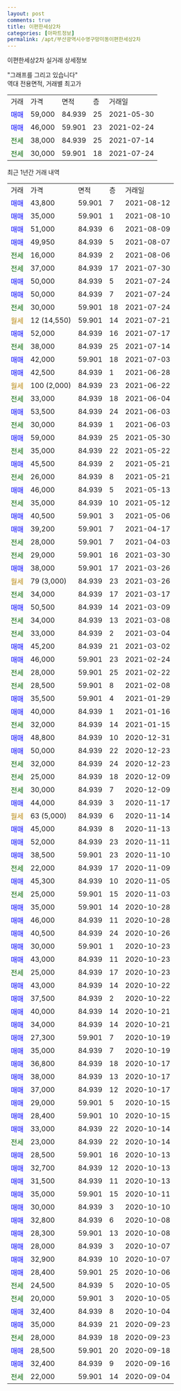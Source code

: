 ```yaml
---
layout: post
comments: true
title: 이편한세상2차
categories: [아파트정보]
permalink: /apt/부산광역시수영구망미동이편한세상2차
---
```


이편한세상2차 실거래 상세정보

<script type="text/javascript">
  google.charts.load('current', {'packages':['line', 'corechart']});
  google.charts.setOnLoadCallback(drawChart);

  function drawChart() {
    var data = new google.visualization.DataTable();
    data.addColumn('date', '거래일');
    data.addColumn('number', "매매");
    data.addColumn('number', "전세");
    data.addColumn('number', "전매");

    data.addRows([[new Date(Date.parse("2021-08-12")), 43800, null, null], [new Date(Date.parse("2021-08-10")), 35000, null, null], [new Date(Date.parse("2021-08-09")), 51000, null, null], [new Date(Date.parse("2021-08-07")), 49950, null, null], [new Date(Date.parse("2021-08-06")), null, 16000, null], [new Date(Date.parse("2021-07-30")), null, 37000, null], [new Date(Date.parse("2021-07-24")), 50000, null, null], [new Date(Date.parse("2021-07-24")), 50000, null, null], [new Date(Date.parse("2021-07-24")), null, 30000, null], [new Date(Date.parse("2021-07-21")), null, null, null], [new Date(Date.parse("2021-07-17")), 52000, null, null], [new Date(Date.parse("2021-07-14")), null, 38000, null], [new Date(Date.parse("2021-07-03")), 42000, null, null], [new Date(Date.parse("2021-06-28")), 42500, null, null], [new Date(Date.parse("2021-06-22")), null, null, null], [new Date(Date.parse("2021-06-04")), null, 33000, null], [new Date(Date.parse("2021-06-03")), 53500, null, null], [new Date(Date.parse("2021-06-03")), null, 30000, null], [new Date(Date.parse("2021-05-30")), 59000, null, null], [new Date(Date.parse("2021-05-22")), null, 35000, null], [new Date(Date.parse("2021-05-21")), 45500, null, null], [new Date(Date.parse("2021-05-21")), null, 26000, null], [new Date(Date.parse("2021-05-13")), 46000, null, null], [new Date(Date.parse("2021-05-12")), null, 35000, null], [new Date(Date.parse("2021-05-06")), 40500, null, null], [new Date(Date.parse("2021-04-17")), 39200, null, null], [new Date(Date.parse("2021-04-03")), null, 28000, null], [new Date(Date.parse("2021-03-30")), null, 29000, null], [new Date(Date.parse("2021-03-26")), 38000, null, null], [new Date(Date.parse("2021-03-26")), null, null, null], [new Date(Date.parse("2021-03-17")), null, 34000, null], [new Date(Date.parse("2021-03-09")), 50500, null, null], [new Date(Date.parse("2021-03-08")), null, 34000, null], [new Date(Date.parse("2021-03-04")), null, 33000, null], [new Date(Date.parse("2021-03-02")), 45200, null, null], [new Date(Date.parse("2021-02-24")), 46000, null, null], [new Date(Date.parse("2021-02-22")), null, 28000, null], [new Date(Date.parse("2021-02-08")), null, 28500, null], [new Date(Date.parse("2021-01-29")), 35500, null, null], [new Date(Date.parse("2021-01-16")), 40000, null, null], [new Date(Date.parse("2021-01-15")), null, 32000, null], [new Date(Date.parse("2020-12-31")), 48800, null, null], [new Date(Date.parse("2020-12-23")), 50000, null, null], [new Date(Date.parse("2020-12-23")), null, 32000, null], [new Date(Date.parse("2020-12-09")), null, 25000, null], [new Date(Date.parse("2020-12-09")), null, 30000, null], [new Date(Date.parse("2020-11-17")), 44000, null, null], [new Date(Date.parse("2020-11-14")), null, null, null], [new Date(Date.parse("2020-11-13")), 45000, null, null], [new Date(Date.parse("2020-11-11")), 52000, null, null], [new Date(Date.parse("2020-11-10")), 38500, null, null], [new Date(Date.parse("2020-11-09")), null, 22000, null], [new Date(Date.parse("2020-11-05")), 45300, null, null], [new Date(Date.parse("2020-11-03")), null, 25000, null], [new Date(Date.parse("2020-10-28")), 35000, null, null], [new Date(Date.parse("2020-10-28")), 46000, null, null], [new Date(Date.parse("2020-10-26")), 40500, null, null], [new Date(Date.parse("2020-10-23")), 30000, null, null], [new Date(Date.parse("2020-10-23")), 43000, null, null], [new Date(Date.parse("2020-10-23")), null, 25000, null], [new Date(Date.parse("2020-10-22")), 43000, null, null], [new Date(Date.parse("2020-10-22")), 37500, null, null], [new Date(Date.parse("2020-10-21")), 40000, null, null], [new Date(Date.parse("2020-10-21")), 34000, null, null], [new Date(Date.parse("2020-10-19")), 27300, null, null], [new Date(Date.parse("2020-10-19")), 35000, null, null], [new Date(Date.parse("2020-10-17")), 36800, null, null], [new Date(Date.parse("2020-10-17")), 38000, null, null], [new Date(Date.parse("2020-10-17")), 37000, null, null], [new Date(Date.parse("2020-10-15")), 29000, null, null], [new Date(Date.parse("2020-10-15")), 28400, null, null], [new Date(Date.parse("2020-10-14")), 33000, null, null], [new Date(Date.parse("2020-10-14")), null, 23000, null], [new Date(Date.parse("2020-10-13")), 28500, null, null], [new Date(Date.parse("2020-10-13")), 32700, null, null], [new Date(Date.parse("2020-10-13")), 31500, null, null], [new Date(Date.parse("2020-10-11")), 35000, null, null], [new Date(Date.parse("2020-10-10")), 30000, null, null], [new Date(Date.parse("2020-10-08")), 32800, null, null], [new Date(Date.parse("2020-10-08")), 28300, null, null], [new Date(Date.parse("2020-10-07")), 28000, null, null], [new Date(Date.parse("2020-10-07")), 32900, null, null], [new Date(Date.parse("2020-10-06")), 28400, null, null], [new Date(Date.parse("2020-10-05")), null, 24500, null], [new Date(Date.parse("2020-10-05")), null, 20000, null], [new Date(Date.parse("2020-10-04")), 32400, null, null], [new Date(Date.parse("2020-09-23")), 35000, null, null], [new Date(Date.parse("2020-09-23")), null, 28000, null], [new Date(Date.parse("2020-09-18")), 28500, null, null], [new Date(Date.parse("2020-09-16")), 32400, null, null], [new Date(Date.parse("2020-09-04")), null, 22000, null]]);

    var options = {
      hAxis: {
        format: 'yyyy/MM/dd'
      },    
      lineWidth: 0,
      pointsVisible: true,    
      title: '최근 1년간 유형별 실거래가 분포',
      legend: { position: 'bottom' }
    };

    var formatter = new google.visualization.NumberFormat({pattern:'###,###'} );
    formatter.format(data, 1);
    formatter.format(data, 2);
    
    setTimeout(function() {
        var chart = new google.visualization.LineChart(document.getElementById('columnchart_material'));
        chart.draw(data, (options));
        document.getElementById('loading').style.display = 'none';
    }, 1000);
  }
</script>


<div id="loading" style="z-index:20; display: block; margin-left: 0px">"그래프를 그리고 있습니다"</div>
<div id="columnchart_material" style="width: 95%; margin-left: 0px; display: block"></div>
<!-- contents start -->
역대 전용면적, 거래별 최고가
<table class="sortable">
    <tr>
      <td>거래</td>
      <td>가격</td>
      <td>면적</td>
      <td>층</td>
      <td>거래일</td>
    </tr>
        <tr>
          <td><a style="color: blue">매매</a></td>
          <td>59,000</td>
          <td>84.939</td>
          <td>25</td>
          <td>2021-05-30</td>
        </tr>            <tr>
          <td><a style="color: blue">매매</a></td>
          <td>46,000</td>
          <td>59.901</td>
          <td>23</td>
          <td>2021-02-24</td>
        </tr>        
        <tr>
              <td><a style="color: darkgreen">전세</a></td>
              <td>38,000</td>
              <td>84.939</td>
              <td>25</td>
              <td>2021-07-14</td>
            </tr>            <tr>
              <td><a style="color: darkgreen">전세</a></td>
              <td>30,000</td>
              <td>59.901</td>
              <td>18</td>
              <td>2021-07-24</td>
            </tr>        
    
</table>

최근 1년간 거래 내역

<table class="sortable">
    <tr>
      <td>거래</td>
      <td>가격</td>
      <td>면적</td>
      <td>층</td>
      <td>거래일</td>
    </tr>
    <tr>
      <td><a style="color: blue">매매</a></td>
      <td>43,800</td>
      <td>59.901</td>
      <td>7</td>
      <td>2021-08-12</td>
    </tr>          <tr>
      <td><a style="color: blue">매매</a></td>
      <td>35,000</td>
      <td>59.901</td>
      <td>1</td>
      <td>2021-08-10</td>
    </tr>          <tr>
      <td><a style="color: blue">매매</a></td>
      <td>51,000</td>
      <td>84.939</td>
      <td>6</td>
      <td>2021-08-09</td>
    </tr>          <tr>
      <td><a style="color: blue">매매</a></td>
      <td>49,950</td>
      <td>84.939</td>
      <td>5</td>
      <td>2021-08-07</td>
    </tr>          <tr>
      <td><a style="color: darkgreen">전세</a></td>
      <td>16,000</td>
      <td>84.939</td>
      <td>2</td>
      <td>2021-08-06</td>
    </tr>          <tr>
      <td><a style="color: darkgreen">전세</a></td>
      <td>37,000</td>
      <td>84.939</td>
      <td>17</td>
      <td>2021-07-30</td>
    </tr>          <tr>
      <td><a style="color: blue">매매</a></td>
      <td>50,000</td>
      <td>84.939</td>
      <td>5</td>
      <td>2021-07-24</td>
    </tr>          <tr>
      <td><a style="color: blue">매매</a></td>
      <td>50,000</td>
      <td>84.939</td>
      <td>7</td>
      <td>2021-07-24</td>
    </tr>          <tr>
      <td><a style="color: darkgreen">전세</a></td>
      <td>30,000</td>
      <td>59.901</td>
      <td>18</td>
      <td>2021-07-24</td>
    </tr>          <tr>
      <td><a style="color: darkgoldenrod">월세</a></td>
      <td>12 (14,550)</td>
      <td>59.901</td>
      <td>14</td>
      <td>2021-07-21</td>
    </tr>          <tr>
      <td><a style="color: blue">매매</a></td>
      <td>52,000</td>
      <td>84.939</td>
      <td>16</td>
      <td>2021-07-17</td>
    </tr>          <tr>
      <td><a style="color: darkgreen">전세</a></td>
      <td>38,000</td>
      <td>84.939</td>
      <td>25</td>
      <td>2021-07-14</td>
    </tr>          <tr>
      <td><a style="color: blue">매매</a></td>
      <td>42,000</td>
      <td>59.901</td>
      <td>18</td>
      <td>2021-07-03</td>
    </tr>          <tr>
      <td><a style="color: blue">매매</a></td>
      <td>42,500</td>
      <td>84.939</td>
      <td>1</td>
      <td>2021-06-28</td>
    </tr>          <tr>
      <td><a style="color: darkgoldenrod">월세</a></td>
      <td>100 (2,000)</td>
      <td>84.939</td>
      <td>23</td>
      <td>2021-06-22</td>
    </tr>          <tr>
      <td><a style="color: darkgreen">전세</a></td>
      <td>33,000</td>
      <td>84.939</td>
      <td>18</td>
      <td>2021-06-04</td>
    </tr>          <tr>
      <td><a style="color: blue">매매</a></td>
      <td>53,500</td>
      <td>84.939</td>
      <td>24</td>
      <td>2021-06-03</td>
    </tr>          <tr>
      <td><a style="color: darkgreen">전세</a></td>
      <td>30,000</td>
      <td>84.939</td>
      <td>1</td>
      <td>2021-06-03</td>
    </tr>          <tr>
      <td><a style="color: blue">매매</a></td>
      <td>59,000</td>
      <td>84.939</td>
      <td>25</td>
      <td>2021-05-30</td>
    </tr>          <tr>
      <td><a style="color: darkgreen">전세</a></td>
      <td>35,000</td>
      <td>84.939</td>
      <td>22</td>
      <td>2021-05-22</td>
    </tr>          <tr>
      <td><a style="color: blue">매매</a></td>
      <td>45,500</td>
      <td>84.939</td>
      <td>2</td>
      <td>2021-05-21</td>
    </tr>          <tr>
      <td><a style="color: darkgreen">전세</a></td>
      <td>26,000</td>
      <td>84.939</td>
      <td>8</td>
      <td>2021-05-21</td>
    </tr>          <tr>
      <td><a style="color: blue">매매</a></td>
      <td>46,000</td>
      <td>84.939</td>
      <td>5</td>
      <td>2021-05-13</td>
    </tr>          <tr>
      <td><a style="color: darkgreen">전세</a></td>
      <td>35,000</td>
      <td>84.939</td>
      <td>10</td>
      <td>2021-05-12</td>
    </tr>          <tr>
      <td><a style="color: blue">매매</a></td>
      <td>40,500</td>
      <td>59.901</td>
      <td>3</td>
      <td>2021-05-06</td>
    </tr>          <tr>
      <td><a style="color: blue">매매</a></td>
      <td>39,200</td>
      <td>59.901</td>
      <td>7</td>
      <td>2021-04-17</td>
    </tr>          <tr>
      <td><a style="color: darkgreen">전세</a></td>
      <td>28,000</td>
      <td>59.901</td>
      <td>7</td>
      <td>2021-04-03</td>
    </tr>          <tr>
      <td><a style="color: darkgreen">전세</a></td>
      <td>29,000</td>
      <td>59.901</td>
      <td>16</td>
      <td>2021-03-30</td>
    </tr>          <tr>
      <td><a style="color: blue">매매</a></td>
      <td>38,000</td>
      <td>59.901</td>
      <td>17</td>
      <td>2021-03-26</td>
    </tr>          <tr>
      <td><a style="color: darkgoldenrod">월세</a></td>
      <td>79 (3,000)</td>
      <td>84.939</td>
      <td>23</td>
      <td>2021-03-26</td>
    </tr>          <tr>
      <td><a style="color: darkgreen">전세</a></td>
      <td>34,000</td>
      <td>84.939</td>
      <td>17</td>
      <td>2021-03-17</td>
    </tr>          <tr>
      <td><a style="color: blue">매매</a></td>
      <td>50,500</td>
      <td>84.939</td>
      <td>14</td>
      <td>2021-03-09</td>
    </tr>          <tr>
      <td><a style="color: darkgreen">전세</a></td>
      <td>34,000</td>
      <td>84.939</td>
      <td>13</td>
      <td>2021-03-08</td>
    </tr>          <tr>
      <td><a style="color: darkgreen">전세</a></td>
      <td>33,000</td>
      <td>84.939</td>
      <td>2</td>
      <td>2021-03-04</td>
    </tr>          <tr>
      <td><a style="color: blue">매매</a></td>
      <td>45,200</td>
      <td>84.939</td>
      <td>21</td>
      <td>2021-03-02</td>
    </tr>          <tr>
      <td><a style="color: blue">매매</a></td>
      <td>46,000</td>
      <td>59.901</td>
      <td>23</td>
      <td>2021-02-24</td>
    </tr>          <tr>
      <td><a style="color: darkgreen">전세</a></td>
      <td>28,000</td>
      <td>59.901</td>
      <td>25</td>
      <td>2021-02-22</td>
    </tr>          <tr>
      <td><a style="color: darkgreen">전세</a></td>
      <td>28,500</td>
      <td>59.901</td>
      <td>8</td>
      <td>2021-02-08</td>
    </tr>          <tr>
      <td><a style="color: blue">매매</a></td>
      <td>35,500</td>
      <td>59.901</td>
      <td>4</td>
      <td>2021-01-29</td>
    </tr>          <tr>
      <td><a style="color: blue">매매</a></td>
      <td>40,000</td>
      <td>84.939</td>
      <td>1</td>
      <td>2021-01-16</td>
    </tr>          <tr>
      <td><a style="color: darkgreen">전세</a></td>
      <td>32,000</td>
      <td>84.939</td>
      <td>14</td>
      <td>2021-01-15</td>
    </tr>          <tr>
      <td><a style="color: blue">매매</a></td>
      <td>48,800</td>
      <td>84.939</td>
      <td>10</td>
      <td>2020-12-31</td>
    </tr>          <tr>
      <td><a style="color: blue">매매</a></td>
      <td>50,000</td>
      <td>84.939</td>
      <td>22</td>
      <td>2020-12-23</td>
    </tr>          <tr>
      <td><a style="color: darkgreen">전세</a></td>
      <td>32,000</td>
      <td>84.939</td>
      <td>24</td>
      <td>2020-12-23</td>
    </tr>          <tr>
      <td><a style="color: darkgreen">전세</a></td>
      <td>25,000</td>
      <td>84.939</td>
      <td>18</td>
      <td>2020-12-09</td>
    </tr>          <tr>
      <td><a style="color: darkgreen">전세</a></td>
      <td>30,000</td>
      <td>84.939</td>
      <td>7</td>
      <td>2020-12-09</td>
    </tr>          <tr>
      <td><a style="color: blue">매매</a></td>
      <td>44,000</td>
      <td>84.939</td>
      <td>3</td>
      <td>2020-11-17</td>
    </tr>          <tr>
      <td><a style="color: darkgoldenrod">월세</a></td>
      <td>63 (5,000)</td>
      <td>84.939</td>
      <td>6</td>
      <td>2020-11-14</td>
    </tr>          <tr>
      <td><a style="color: blue">매매</a></td>
      <td>45,000</td>
      <td>84.939</td>
      <td>8</td>
      <td>2020-11-13</td>
    </tr>          <tr>
      <td><a style="color: blue">매매</a></td>
      <td>52,000</td>
      <td>84.939</td>
      <td>23</td>
      <td>2020-11-11</td>
    </tr>          <tr>
      <td><a style="color: blue">매매</a></td>
      <td>38,500</td>
      <td>59.901</td>
      <td>23</td>
      <td>2020-11-10</td>
    </tr>          <tr>
      <td><a style="color: darkgreen">전세</a></td>
      <td>22,000</td>
      <td>84.939</td>
      <td>17</td>
      <td>2020-11-09</td>
    </tr>          <tr>
      <td><a style="color: blue">매매</a></td>
      <td>45,300</td>
      <td>84.939</td>
      <td>10</td>
      <td>2020-11-05</td>
    </tr>          <tr>
      <td><a style="color: darkgreen">전세</a></td>
      <td>25,000</td>
      <td>59.901</td>
      <td>15</td>
      <td>2020-11-03</td>
    </tr>          <tr>
      <td><a style="color: blue">매매</a></td>
      <td>35,000</td>
      <td>59.901</td>
      <td>14</td>
      <td>2020-10-28</td>
    </tr>          <tr>
      <td><a style="color: blue">매매</a></td>
      <td>46,000</td>
      <td>84.939</td>
      <td>11</td>
      <td>2020-10-28</td>
    </tr>          <tr>
      <td><a style="color: blue">매매</a></td>
      <td>40,500</td>
      <td>84.939</td>
      <td>24</td>
      <td>2020-10-26</td>
    </tr>          <tr>
      <td><a style="color: blue">매매</a></td>
      <td>30,000</td>
      <td>59.901</td>
      <td>1</td>
      <td>2020-10-23</td>
    </tr>          <tr>
      <td><a style="color: blue">매매</a></td>
      <td>43,000</td>
      <td>84.939</td>
      <td>11</td>
      <td>2020-10-23</td>
    </tr>          <tr>
      <td><a style="color: darkgreen">전세</a></td>
      <td>25,000</td>
      <td>84.939</td>
      <td>17</td>
      <td>2020-10-23</td>
    </tr>          <tr>
      <td><a style="color: blue">매매</a></td>
      <td>43,000</td>
      <td>84.939</td>
      <td>14</td>
      <td>2020-10-22</td>
    </tr>          <tr>
      <td><a style="color: blue">매매</a></td>
      <td>37,500</td>
      <td>84.939</td>
      <td>2</td>
      <td>2020-10-22</td>
    </tr>          <tr>
      <td><a style="color: blue">매매</a></td>
      <td>40,000</td>
      <td>84.939</td>
      <td>14</td>
      <td>2020-10-21</td>
    </tr>          <tr>
      <td><a style="color: blue">매매</a></td>
      <td>34,000</td>
      <td>84.939</td>
      <td>14</td>
      <td>2020-10-21</td>
    </tr>          <tr>
      <td><a style="color: blue">매매</a></td>
      <td>27,300</td>
      <td>59.901</td>
      <td>7</td>
      <td>2020-10-19</td>
    </tr>          <tr>
      <td><a style="color: blue">매매</a></td>
      <td>35,000</td>
      <td>84.939</td>
      <td>7</td>
      <td>2020-10-19</td>
    </tr>          <tr>
      <td><a style="color: blue">매매</a></td>
      <td>36,800</td>
      <td>84.939</td>
      <td>18</td>
      <td>2020-10-17</td>
    </tr>          <tr>
      <td><a style="color: blue">매매</a></td>
      <td>38,000</td>
      <td>84.939</td>
      <td>13</td>
      <td>2020-10-17</td>
    </tr>          <tr>
      <td><a style="color: blue">매매</a></td>
      <td>37,000</td>
      <td>84.939</td>
      <td>12</td>
      <td>2020-10-17</td>
    </tr>          <tr>
      <td><a style="color: blue">매매</a></td>
      <td>29,000</td>
      <td>59.901</td>
      <td>5</td>
      <td>2020-10-15</td>
    </tr>          <tr>
      <td><a style="color: blue">매매</a></td>
      <td>28,400</td>
      <td>59.901</td>
      <td>10</td>
      <td>2020-10-15</td>
    </tr>          <tr>
      <td><a style="color: blue">매매</a></td>
      <td>33,000</td>
      <td>84.939</td>
      <td>22</td>
      <td>2020-10-14</td>
    </tr>          <tr>
      <td><a style="color: darkgreen">전세</a></td>
      <td>23,000</td>
      <td>84.939</td>
      <td>22</td>
      <td>2020-10-14</td>
    </tr>          <tr>
      <td><a style="color: blue">매매</a></td>
      <td>28,500</td>
      <td>59.901</td>
      <td>16</td>
      <td>2020-10-13</td>
    </tr>          <tr>
      <td><a style="color: blue">매매</a></td>
      <td>32,700</td>
      <td>84.939</td>
      <td>12</td>
      <td>2020-10-13</td>
    </tr>          <tr>
      <td><a style="color: blue">매매</a></td>
      <td>31,500</td>
      <td>84.939</td>
      <td>11</td>
      <td>2020-10-13</td>
    </tr>          <tr>
      <td><a style="color: blue">매매</a></td>
      <td>35,000</td>
      <td>59.901</td>
      <td>15</td>
      <td>2020-10-11</td>
    </tr>          <tr>
      <td><a style="color: blue">매매</a></td>
      <td>30,000</td>
      <td>84.939</td>
      <td>3</td>
      <td>2020-10-10</td>
    </tr>          <tr>
      <td><a style="color: blue">매매</a></td>
      <td>32,800</td>
      <td>84.939</td>
      <td>6</td>
      <td>2020-10-08</td>
    </tr>          <tr>
      <td><a style="color: blue">매매</a></td>
      <td>28,300</td>
      <td>59.901</td>
      <td>13</td>
      <td>2020-10-08</td>
    </tr>          <tr>
      <td><a style="color: blue">매매</a></td>
      <td>28,000</td>
      <td>84.939</td>
      <td>3</td>
      <td>2020-10-07</td>
    </tr>          <tr>
      <td><a style="color: blue">매매</a></td>
      <td>32,900</td>
      <td>84.939</td>
      <td>10</td>
      <td>2020-10-07</td>
    </tr>          <tr>
      <td><a style="color: blue">매매</a></td>
      <td>28,400</td>
      <td>59.901</td>
      <td>25</td>
      <td>2020-10-06</td>
    </tr>          <tr>
      <td><a style="color: darkgreen">전세</a></td>
      <td>24,500</td>
      <td>84.939</td>
      <td>5</td>
      <td>2020-10-05</td>
    </tr>          <tr>
      <td><a style="color: darkgreen">전세</a></td>
      <td>20,000</td>
      <td>59.901</td>
      <td>3</td>
      <td>2020-10-05</td>
    </tr>          <tr>
      <td><a style="color: blue">매매</a></td>
      <td>32,400</td>
      <td>84.939</td>
      <td>8</td>
      <td>2020-10-04</td>
    </tr>          <tr>
      <td><a style="color: blue">매매</a></td>
      <td>35,000</td>
      <td>84.939</td>
      <td>21</td>
      <td>2020-09-23</td>
    </tr>          <tr>
      <td><a style="color: darkgreen">전세</a></td>
      <td>28,000</td>
      <td>84.939</td>
      <td>18</td>
      <td>2020-09-23</td>
    </tr>          <tr>
      <td><a style="color: blue">매매</a></td>
      <td>28,500</td>
      <td>59.901</td>
      <td>20</td>
      <td>2020-09-18</td>
    </tr>          <tr>
      <td><a style="color: blue">매매</a></td>
      <td>32,400</td>
      <td>84.939</td>
      <td>9</td>
      <td>2020-09-16</td>
    </tr>          <tr>
      <td><a style="color: darkgreen">전세</a></td>
      <td>22,000</td>
      <td>59.901</td>
      <td>14</td>
      <td>2020-09-04</td>
    </tr>      </table>
<!-- contents end -->    

